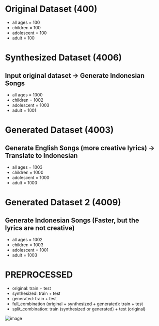 # Original Dataset (400)
- all ages = 100
- children = 100
- adolescent = 100
- adult = 100

# Synthesized Dataset (4006)
## Input original dataset -> Generate Indonesian Songs
- all ages = 1000
- children = 1002
- adolescent = 1003
- adult = 1001

# Generated Dataset (4003)
## Generate English Songs (more creative lyrics) -> Translate to Indonesian
- all ages = 1003
- children = 1000
- adolescent = 1000
- adult = 1000

# Generated Dataset 2 (4009)
## Generate Indonesian Songs (Faster, but the lyrics are not creative)
- all ages = 1002
- children = 1003
- adolescent = 1001
- adult = 1003

# PREPROCESSED
- original: train + test
- synthesized: train + test
- generated: train + test
- full_combination (original + synthesized + generated): train + test
- split_combination: train (synthesized or generated) + test (original)


![image](https://github.com/user-attachments/assets/83b21a84-9729-49a8-84a3-d28f9a12ccec)
